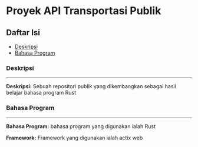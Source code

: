# Proyek API Transportasi Publik

## Daftar Isi
* [Deskripsi](#deskripsi)
* [Bahasa Program](#bahasa_program)

### Deskripsi
---
**Deskripsi:** Sebuah repositori publik yang dikembangkan sebagai hasil belajar bahasa program Rust

### Bahasa Program
---
**Bahasa Program:** bahasa program yang digunakan ialah Rust

**Framework:** Framework yang digunakan ialah actix web
